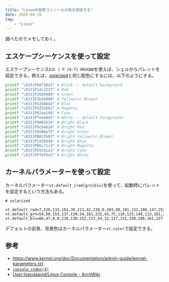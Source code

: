 ```yaml
---
title: "Linuxの仮想コンソールの色を設定する"
date: 2020-04-19
tag:
    - "Linux"
---
```


調べたのでメモしておく。

## エスケープシーケンスを使って設定
エスケープシーケンス`ESC ] P [0-f] RRGGBB`を使えば、シェルからパレットを設定できる。例えば、[solarized](https://ethanschoonover.com/solarized)と同じ配色にするには、以下のようにする。
```sh
printf "\033]P0073642" # Black -- default background
printf "\033]P1dc322f" # Red
printf "\033]P2859900" # Green
printf "\033]P3b58900" # Yellow(or Brown)
printf "\033]P4268bd2" # Blue
printf "\033]P5d33682" # Magenta
printf "\033]P62aa198" # Cyan
printf "\033]P7eee8d5" # White -- default foreground
printf "\033]P8002b36" # Bright Black
printf "\033]P9cb4b16" # Bright Red
printf "\033]PA586e75" # Bright Green
printf "\033]PB657b83" # Bright Yellow(or Brown)
printf "\033]PC839496" # Bright Blue
printf "\033]PD6c71c4" # Bright Magenta
printf "\033]PE93a1a1" # Bright Cyan
printf "\033]PFfdf6e3" # Bright White
```

## カーネルパラメーターを使って設定
カーネルパラメーター`vt.default_[red|grn|blu]`を使って、起動時にパレットを設定するという方法もある。
```
# solarized

vt.default_red=7,220,133,181,38,211,42,238,0,203,88,101,131,108,147,253 vt.default_grn=54,50,153,137,139,54,161,232,43,75,110,123,148,113,161,246 vt.default_blu=66,47,0,0,210,130,152,213,54,22,117,131,150,196,161,227
```

デフォルトの前景、背景色はカーネルパラメーター`vt.color`で設定できる。

## 参考
* <https://www.kernel.org/doc/Documentation/admin-guide/kernel-parameters.txt>
* [`console_codes(4)`](http://man7.org/linux/man-pages/man4/console_codes.4.html)
* [User:Isacdaavid/Linux Console - ArchWiki](https://wiki.archlinux.org/index.php/User:Isacdaavid/Linux_Console#Color_Palette)
